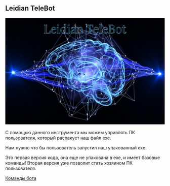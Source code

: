 <h2>Leidian TeleBot</h2>

<img src='new.jpg'></img>

<p>С помощью данного инструмента мы можем управлять ПК пользователя, который распакует наш файл exe.</p>

<p>Нам нужно что бы пользователь запустил наш упакованный exe.</p>

<p>
Это первая версия кода, она еще не упакована в exe, и имеет базовые команды!
Вторая версия уже позволит стать хозяином ПК пользователя.
</p>

<a href='https://github.com/VladLeidian/TelegramBog/blob/master/readme/README.md'>Команды бота</a>

